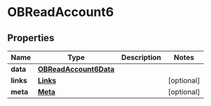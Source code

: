 

# OBReadAccount6

## Properties

Name | Type | Description | Notes
------------ | ------------- | ------------- | -------------
**data** | [**OBReadAccount6Data**](OBReadAccount6Data.md) |  | 
**links** | [**Links**](Links.md) |  |  [optional]
**meta** | [**Meta**](Meta.md) |  |  [optional]



